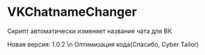 # VKChatnameChanger
Скрипт автоматически изменяет название чата для ВК

Новая версия: 1.0.2 \n
 Оптимизация кода(Спасибо, Cyber Tailor)
